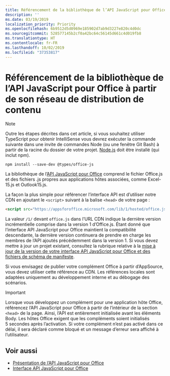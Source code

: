 ```yaml
---
title: Référencement de la bibliothèque de l’API JavaScript pour Office à partir de son réseau de distribution de contenu
description: ''
ms.date: 03/19/2019
localization_priority: Priority
ms.openlocfilehash: 6b9512d5d0969e185902d7ab9d3227e820c4d0dc
ms.sourcegitcommit: 528577145b2cf0a42bc64c56145d661c4d019fb8
ms.translationtype: HT
ms.contentlocale: fr-FR
ms.lasthandoff: 10/02/2019
ms.locfileid: "37353817"
---
```

# <a name="referencing-the-javascript-api-for-office-library-from-its-content-delivery-network-cdn"></a>Référencement de la bibliothèque de l’API JavaScript pour Office à partir de son réseau de distribution de contenu

> [!NOTE]
> Outre les étapes décrites dans cet article, si vous souhaitez utiliser TypeScript pour obtenir IntelliSense vous devrez exécuter la commande suivante dans une invite de commandes Node (ou une fenêtre Git Bash) à partir de la racine du dossier de votre projet. [Node.js](https://nodejs.org) doit être installé (qui inclut npm).
> 
> ```command&nbsp;line
> npm install --save-dev @types/office-js
> ```

La bibliothèque de l’[API JavaScript pour Office](/office/dev/add-ins/reference/javascript-api-for-office) comprend le fichier Office.js et des fichiers .js propres aux applications hôtes associées, comme Excel-15.js et Outlook15.js. 


La façon la plus simple pour référencer l’interface API est d’utiliser notre CDN en ajoutant le `<script>` suivant à la balise `<head>` de votre page :  

```html
<script src="https://appsforoffice.microsoft.com/lib/1/hosted/office.js" type="text/javascript"></script>
```

La valeur `/1/` devant `office.js` dans l’URL CDN indique la dernière version incrémentielle comprise dans la version 1 d’Office.js. Étant donné que l’interface API JavaScript pour Office maintient la compatibilité descendante, la dernière version continuera de prendre en charge les membres de l’API ajoutés précédemment dans la version 1. Si vous devez mettre à jour un projet existant, consultez la rubrique relative à la [mise à jour de la version de votre interface API JavaScript pour Office et des fichiers de schéma de manifeste](update-your-javascript-api-for-office-and-manifest-schema-version.md). 

Si vous envisagez de publier votre complément Office à partir d’AppSource, vous devez utiliser cette référence au CDN. Les références locales sont adaptées uniquement au développement interne et au débogage des scénarios.

> [!IMPORTANT]
> Lorsque vous développez un complément pour une application hôte Office, référencez l’API JavaScript pour Office à partir de l’intérieur de la section `<head>` de la page. Ainsi, l’API est entièrement initialisée avant les éléments Body. Les hôtes Office exigent que les compléments soient initialisés 5 secondes après l’activation. Si votre complément n’est pas activé dans ce délai, il sera déclaré comme bloqué et un message d’erreur sera affiché à l’utilisateur.

## <a name="see-also"></a>Voir aussi

- [Présentation de l’API JavaScript pour Office](understanding-the-javascript-api-for-office.md)
- [Interface API JavaScript pour Office](/office/dev/add-ins/reference/javascript-api-for-office)
